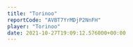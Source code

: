 ```yaml
---
title: "Torinoo"
reportCode: "AVBT7YrMDjP2NnFH"
player: "Torinoo"
date: 2021-10-27T19:09:12.576000+00:00
---
```

